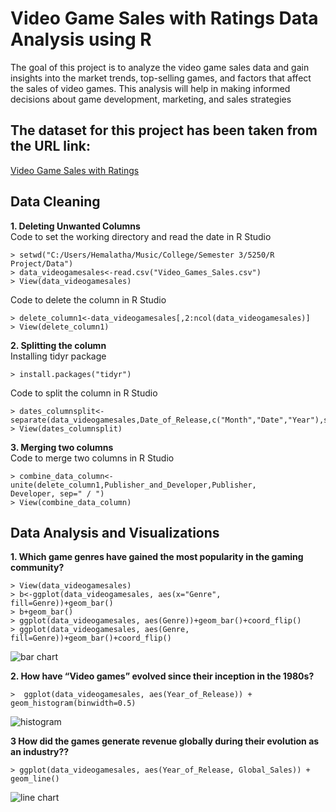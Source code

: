 # Video Game Sales with Ratings Data Analysis using R
The goal of this project is to analyze the video game sales data and gain insights into the market trends, top-selling games, and factors that affect the sales of video games. This analysis will help in making informed decisions about game development, marketing, and sales strategies

## The dataset for this project has been taken from the URL link:
[Video Game Sales with Ratings](https://www.kaggle.com/datasets/rush4ratio/video-game-sales-with-ratings)

## Data Cleaning
**1. Deleting Unwanted Columns**<br>
Code to set the working directory and read the date in R Studio
```
> setwd("C:/Users/Hemalatha/Music/College/Semester 3/5250/R Project/Data")
> data_videogamesales<-read.csv("Video_Games_Sales.csv")
> View(data_videogamesales)
```
Code to delete the column in R Studio
```
> delete_column1<-data_videogamesales[,2:ncol(data_videogamesales)]
> View(delete_column1)
```

**2. Splitting the column**<br>
Installing tidyr package
```
> install.packages("tidyr")

```
Code to split the column in R Studio
```
> dates_columnsplit<-separate(data_videogamesales,Date_of_Release,c("Month","Date","Year"),sep="/")
> View(dates_columnsplit)
```

**3. Merging two columns**<br>
Code to merge two columns in R Studio
```
> combine_data_column<-unite(delete_column1,Publisher_and_Developer,Publisher, 
Developer, sep=" / ")
> View(combine_data_column)
```

## Data Analysis and Visualizations
**1. Which game genres have gained the most popularity in the gaming community?** 
```
> View(data_videogamesales)
> b<-ggplot(data_videogamesales, aes(x="Genre", fill=Genre))+geom_bar()
> b+geom_bar()
> ggplot(data_videogamesales, aes(Genre))+geom_bar()+coord_flip()
> ggplot(data_videogamesales, aes(Genre, fill=Genre))+geom_bar()+coord_flip()
```
![bar chart](https://user-images.githubusercontent.com/122247029/229645879-b92b51b5-bbd9-451f-b78e-b4790ce8f218.PNG) <br>

**2. How have “Video games” evolved since their inception in the 1980s?** 
```
>  ggplot(data_videogamesales, aes(Year_of_Release)) + geom_histogram(binwidth=0.5) 
```
![histogram](https://user-images.githubusercontent.com/122247029/229645885-5746cc05-474f-4791-9620-3add064632ea.PNG)<br>

**3 How did the games generate revenue globally during their evolution as an industry??** 
```
> ggplot(data_videogamesales, aes(Year_of_Release, Global_Sales)) + geom_line()
```
![line chart](https://user-images.githubusercontent.com/122247029/229645888-6552a491-48a0-4c11-8972-c68a9cf6b737.PNG)<br>

